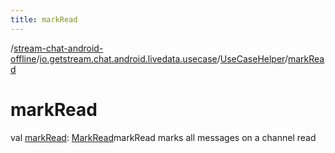 ```yaml
---
title: markRead
---
```

/[stream-chat-android-offline](../../index.md)/[io.getstream.chat.android.livedata.usecase](../index.md)/[UseCaseHelper](index.md)/[markRead](markRead.md)  
  
  
  
# markRead  
val [markRead](markRead.md): [MarkRead](../MarkRead/index.md)markRead marks all messages on a channel read
